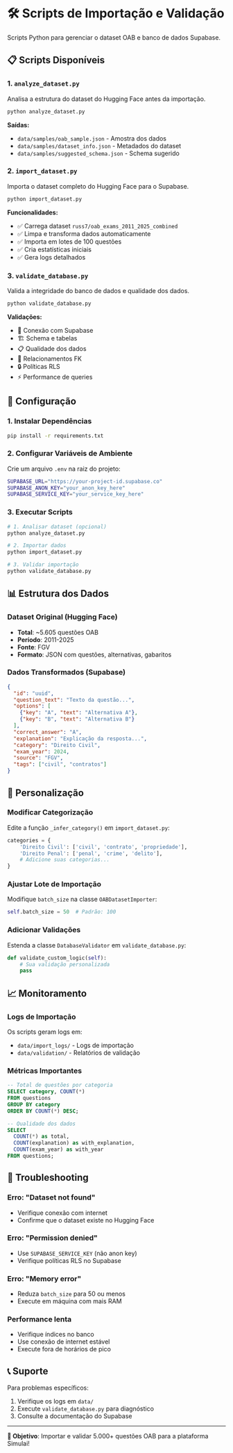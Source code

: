 # 🛠️ Scripts de Importação e Validação

Scripts Python para gerenciar o dataset OAB e banco de dados Supabase.

## 📋 Scripts Disponíveis

### 1. `analyze_dataset.py`
Analisa a estrutura do dataset do Hugging Face antes da importação.

```bash
python analyze_dataset.py
```

**Saídas:**
- `data/samples/oab_sample.json` - Amostra dos dados
- `data/samples/dataset_info.json` - Metadados do dataset
- `data/samples/suggested_schema.json` - Schema sugerido

### 2. `import_dataset.py`
Importa o dataset completo do Hugging Face para o Supabase.

```bash
python import_dataset.py
```

**Funcionalidades:**
- ✅ Carrega dataset `russ7/oab_exams_2011_2025_combined`
- ✅ Limpa e transforma dados automaticamente
- ✅ Importa em lotes de 100 questões
- ✅ Cria estatísticas iniciais
- ✅ Gera logs detalhados

### 3. `validate_database.py`
Valida a integridade do banco de dados e qualidade dos dados.

```bash
python validate_database.py
```

**Validações:**
- 🔗 Conexão com Supabase
- 🏗️ Schema e tabelas
- 📋 Qualidade dos dados
- 🔗 Relacionamentos FK
- 🔒 Políticas RLS
- ⚡ Performance de queries

## 🚀 Configuração

### 1. Instalar Dependências

```bash
pip install -r requirements.txt
```

### 2. Configurar Variáveis de Ambiente

Crie um arquivo `.env` na raiz do projeto:

```bash
SUPABASE_URL="https://your-project-id.supabase.co"
SUPABASE_ANON_KEY="your_anon_key_here"
SUPABASE_SERVICE_KEY="your_service_key_here"
```

### 3. Executar Scripts

```bash
# 1. Analisar dataset (opcional)
python analyze_dataset.py

# 2. Importar dados
python import_dataset.py

# 3. Validar importação
python validate_database.py
```

## 📊 Estrutura dos Dados

### Dataset Original (Hugging Face)
- **Total**: ~5.605 questões OAB
- **Período**: 2011-2025
- **Fonte**: FGV
- **Formato**: JSON com questões, alternativas, gabaritos

### Dados Transformados (Supabase)
```json
{
  "id": "uuid",
  "question_text": "Texto da questão...",
  "options": [
    {"key": "A", "text": "Alternativa A"},
    {"key": "B", "text": "Alternativa B"}
  ],
  "correct_answer": "A",
  "explanation": "Explicação da resposta...",
  "category": "Direito Civil",
  "exam_year": 2024,
  "source": "FGV",
  "tags": ["civil", "contratos"]
}
```

## 🔧 Personalização

### Modificar Categorização
Edite a função `_infer_category()` em `import_dataset.py`:

```python
categories = {
    'Direito Civil': ['civil', 'contrato', 'propriedade'],
    'Direito Penal': ['penal', 'crime', 'delito'],
    # Adicione suas categorias...
}
```

### Ajustar Lote de Importação
Modifique `batch_size` na classe `OABDatasetImporter`:

```python
self.batch_size = 50  # Padrão: 100
```

### Adicionar Validações
Estenda a classe `DatabaseValidator` em `validate_database.py`:

```python
def validate_custom_logic(self):
    # Sua validação personalizada
    pass
```

## 📈 Monitoramento

### Logs de Importação
Os scripts geram logs em:
- `data/import_logs/` - Logs de importação
- `data/validation/` - Relatórios de validação

### Métricas Importantes
```sql
-- Total de questões por categoria
SELECT category, COUNT(*) 
FROM questions 
GROUP BY category 
ORDER BY COUNT(*) DESC;

-- Qualidade dos dados
SELECT 
  COUNT(*) as total,
  COUNT(explanation) as with_explanation,
  COUNT(exam_year) as with_year
FROM questions;
```

## 🚨 Troubleshooting

### Erro: "Dataset not found"
- Verifique conexão com internet
- Confirme que o dataset existe no Hugging Face

### Erro: "Permission denied"
- Use `SUPABASE_SERVICE_KEY` (não anon key)
- Verifique políticas RLS no Supabase

### Erro: "Memory error"
- Reduza `batch_size` para 50 ou menos
- Execute em máquina com mais RAM

### Performance lenta
- Verifique índices no banco
- Use conexão de internet estável
- Execute fora de horários de pico

## 📞 Suporte

Para problemas específicos:
1. Verifique os logs em `data/`
2. Execute `validate_database.py` para diagnóstico
3. Consulte a documentação do Supabase

---

**🎯 Objetivo**: Importar e validar 5.000+ questões OAB para a plataforma Simulai!
